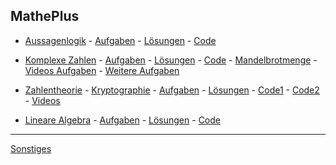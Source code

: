 ## MathePlus

- [Aussagenlogik](https://nbviewer.jupyter.org/github/ktheu/MathePlus/blob/gh-pages/aussagenlogik/aussagenlogik.ipynb) -
[Aufgaben](./aussagenlogik/aussagenlogik.pdf) - [Lösungen](./aussagenlogik/loesungen.md) -
[Code](https://colab.research.google.com/drive/1RvnruIPMiyX7PJymK9xzJFNjs8scC-3O?usp=sharing)

- [Komplexe Zahlen](./komplexeZahlen/komplexeZahlen_Inhalte.pdf) - [Aufgaben](./komplexeZahlen/komplexeZahlen.pdf) - [Lösungen](./komplexeZahlen/loesungen.md) -
[Code](https://colab.research.google.com/drive/17om5BwQLL0VnMtpIVHfF6Z_9e8w2t3TK?usp=sharing) -
[Mandelbrotmenge](https://nbviewer.jupyter.org/github/ktheu/KursNotebooks/blob/master/215_mandelbrot.ipynb) -
[Videos Aufgaben](https://www.youtube.com/playlist?list=PLWeMgMhRDsIHRypmtgBFSJs4rKiNg55Qv) -
[Weitere Aufgaben](https://www.youtube.com/playlist?list=PLWeMgMhRDsIHukQQKS-oggeOCC2WF_gFT)

<!-- - [Klausur](./komplexeZahlen/klausur.pdf) - [Lösung](./komplexeZahlen/klausur_loesungen.pdf) -->

- [Zahlentheorie](./zahlentheorie/Zahlentheorie.pdf) - [Kryptographie](./zahlentheorie/Kryptographie.pdf) -
[Aufgaben](./zahlentheorie/aufgaben/kryptographie.pdf) - [Lösungen](./zahlentheorie/loesungen/loesungen.md) - 
 [Code1](https://colab.research.google.com/drive/1zZ7Nk96PlwYYWXzgvDcDHenX_hWuzB6Q?usp=sharing) - 
 [Code2](https://colab.research.google.com/drive/13QVe8fbby5Z1WY4EG3muzcfG0kn_Oi2q?usp=sharing) - [Videos](https://youtube.com/playlist?list=PLWeMgMhRDsIFh6Nx-aNg6X-Ug5W3bzGr7)


- [Lineare Algebra](./lineareAlgebra/LineareAlgebra.pdf) - [Aufgaben](./lineareAlgebra/aufgaben/lineareAlgebra.pdf) - 
[Lösungen](./lineareAlgebra/loesungen/loesungen.md) - [Code](./lineareAlgebra/code.md)


----

[Sonstiges](sonstiges.md)

<!-- [Klausur](klausur.pdf) -->



<!-- --- -->

 <!-- - [Socrative (Stiftsroom)](https://b.socrative.com/login/student/) -->

